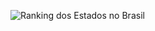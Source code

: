 ![Ranking dos Estados no Brasil](https://user-images.githubusercontent.com/76046909/133081203-edb52ac7-e845-440f-9fca-5c412635606d.png)
